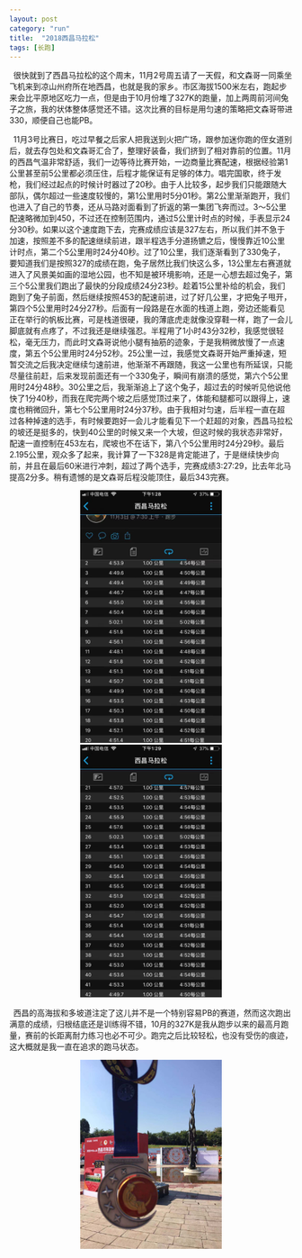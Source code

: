 ```yaml
---
layout: post
category: "run"
title:  "2018西昌马拉松"
tags: [长跑]
---
```


&#8194;很快就到了西昌马拉松的这个周末，11月2号周五请了一天假，和文森哥一同乘坐飞机来到凉山州府所在地西昌，也就是我的家乡。市区海拔1500米左右，跑起步来会比平原地区吃力一点，但是由于10月份堆了327K的跑量，加上两周前河间兔子之旅，我的状体整体感觉还不错。这次比赛的目标是用匀速的策略把文森哥带进330，顺便自己也能PB。   

&#8194;11月3号比赛日，吃过早餐之后家人把我送到火把广场，跟参加迷你跑的侄女道别后，就去存包处和文森哥汇合了，整理好装备，我们挤到了相对靠前的位置。11月的西昌气温非常舒适，我们一边等待比赛开始，一边商量比赛配速，根据经验第1公里甚至前5公里都必须压住，后程才能保证有足够的体力。唱完国歌，终于发枪，我们经过起点的时候计时器过了20秒。由于人比较多，起步我们只能跟随大部队，偶尔超过一些速度较慢的，第1公里用时5分01秒。第2公里渐渐跑开，我们也进入了自己的节奏，还从马路对面看到了折返的第一集团飞奔而过。3～5公里配速略微加到450，不过还在控制范围内，通过5公里计时点的时候，手表显示24分30秒。如果以这个速度跑下去，完赛成绩应该是327左右，所以我们并不急于加速，按照差不多的配速继续前进，跟半程选手分道扬镳之后，慢慢靠近10公里计时点，第二个5公里用时24分40秒。过了10公里，我们逐渐看到了330兔子，要知道我们是按照327的成绩在跑，兔子居然比我们快这么多，13公里左右赛道就进入了风景美如画的湿地公园，也不知是被环境影响，还是一心想去超过兔子，第三个5公里我们跑出了最快的分段成绩24分23秒。趁着15公里补给的机会，我们跑到了兔子前面，然后继续按照453的配速前进，过了好几公里，才把兔子甩开，第四个5公里用时24分27秒。后面有一段路是在水面的栈道上跑，旁边还能看见正在举行的帆板比赛，可是栈道很硬，我的薄底虎走就像没穿鞋一样，跑了一会儿脚底就有点疼了，不过我还是继续强忍。半程用了1小时43分32秒，我感觉很轻松，毫无压力，而此时文森哥说他小腿有抽筋的迹象，于是我稍微放慢了一点速度，第五个5公里用时24分52秒。25公里一过，我感觉文森哥开始严重掉速，短暂交流之后我决定继续匀速前进，他渐渐不再跟随，我这一公里也有所延误，只能尽量往前赶，后来发现前面还有一个330兔子，瞬间有崩溃的感觉，第六个5公里用时24分48秒。30公里之后，我渐渐追上了这个兔子，超过去的时候听见他说他快了1分40秒，而我在爬完两个坡之后感觉顶过来了，体能和腿都可以跟得上，速度也稍微回升，第七个5公里用时24分37秒。由于我相对匀速，后半程一直在超过各种掉速的选手，有时候要跑好一会儿才能看见下一个赶超的对象，西昌马拉松的坡还是挺多的，快到40公里的时候又来一个大坡，但这时候的我状态非常好，配速一直控制在453左右，爬坡也不在话下，第八个5公里用时24分29秒。最后2.195公里，观众多了起来，我计算了一下328是肯定能进了，于是继续快步向前，并且在最后60米进行冲刺，超过了两个选手，完赛成绩3:27:29，比去年北马提高2分多。稍有遗憾的是文森哥后程没能顶住，最后343完赛。

<center>
<img src="https://github.com/wuukee/wuukee.github.io/raw/master/images/xc_pace1.jpeg" width="50%" height="50%" />
</center>

  
<center>
<img src="https://github.com/wuukee/wuukee.github.io/raw/master/images/xc_pace2.jpeg" width="50%" height="50%" />
</center>

&#8194;西昌的高海拔和多坡道注定了这儿并不是一个特别容易PB的赛道，然而这次跑出满意的成绩，归根结底还是训练得不错，10月的327K是我从跑步以来的最高月跑量，赛前的长距离耐力练习也必不可少。跑完之后比较轻松，也没有受伤的痕迹，这大概就是我一直在追求的跑马状态。

<center>
<img src="https://github.com/wuukee/wuukee.github.io/raw/master/images/xc_medal.jpeg" width="50%" height="50%" />
</center>

